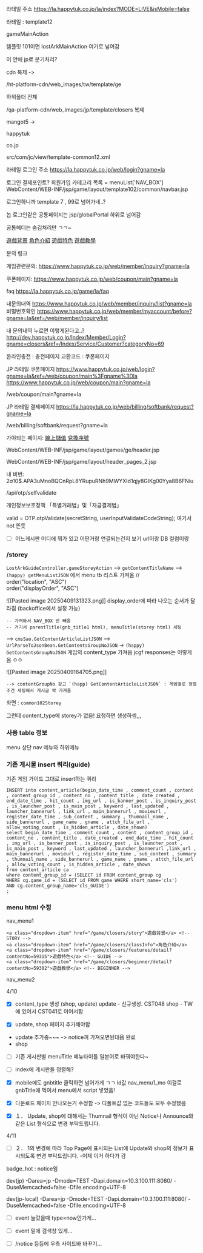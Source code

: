 
라테일 주소
https://la.happytuk.co.jp/la/index?MODE=LIVE&isMobile=false


라테일 : template12



gameMainAction

템플릿 101이면 
lostArkMainAction 여기로 넘어감

이 안에 jp로 분기처리?


cdn 복제 
-> 

/ht-platform-cdn/web_images/tw/template/ge

하위폴더 전체

/qa-platform-cdn/web_images/jp/template/closers 복제



mangot5 ->

happytuk

co.jp

src/com/jc/view/template-common12.xml


라테일 로그인 주소
https://la.happytuk.co.jp/web/login?gname=la

로그인
결제포인트?
회원가입
카테고리 목록 = menuList['NAV_BOX']
WebContent/WEB-INF/jsp/game/layout/template102/common/navbar.jsp

로그인하니까 template 7 , 99로 넘어가네..?


놉 로그인같은 공통페이지는 jsp/globalPortal 하위로 넘어감



공통헤더는 숨김처리만 ㄱㄱ~



<a class="dropdown-item" href="/game/ge/storey">遊戲背景</a> <!--STOREY -->
<a class="dropdown-item" href="/game/ge/classInfo">角色介紹</a>
<a class="dropdown-item" href="/game/ge/features/detail?contentNo=59315">遊戲特色</a> <!-- GUIDE -->
<a class="dropdown-item" href="/game/ge/beginner/detail?contentNo=59302">遊戲教學</a> <!-- BEGINNER -->



문의 링크

게임관련문의:
https://www.happytuk.co.jp/web/member/inquiry?gname=la

쿠폰페이지:
https://www.happytuk.co.jp/web/coupon/main?gname=la


faq
https://la.happytuk.co.jp/game/la/faq

내문의내역
https://www.happytuk.co.jp/web/member/inquiry/list?gname=la
비밀번호확인
https://www.happytuk.co.jp/web/member/myaccount/before?gname=la&ref=/web/member/inquiry/list


내 문의내역 누르면 이렇게된다고..?
http://dev.happytuk.co.jp/Index/Member/Login?gname=closers&ref=/Index/Service/Customer?categoryNo=69

온라인충전 : 충전페이지
교환코드 : 쿠폰페이지



JP 라테일 쿠폰페이지
https://www.happytuk.co.jp/web/login?gname=la&ref=/web/coupon/main%3Fgname%3Dla
https://www.happytuk.co.jp/web/coupon/main?gname=la

/web/coupon/main?gname=la




JP 라테일 결제페이지
https://la.happytuk.co.jp/web/billing/softbank/request?gname=la

/web/billing/softbank/request?gname=la



가야되는 페이지:
<a class="dropdown-item paymentLink" href="https://qa.happytuk.co.jp/web/billing/softbank/request?gname=closers">線上儲值</a>
<a class="dropdown-item couponLink" href="/web/coupon/main?gname=closers">兌換序號</a>



WebContent/WEB-INF/jsp/game/layout/games/ge/header.jsp

WebContent/WEB-INF/jsp/game/layout/header_pages_2.jsp


내 비번:
$2a$10$.APA3uMnoBQCnRpL8YRupuRNh9MWYXId1qjy8GIKg00Yya8B6FNiu

/api/otp/selfvalidate

개인정보보호정책
「특별거래법」및「자금결제법」


valid = OTP.otpValidate(secretString, userInputValidateCodeString); 여기서 not 뜬듯





- [ ] 어느게시판 어디에 뭐가 있고 어떤거랑 연결되는건지 보기
url이랑 DB 컬럼이랑



### /storey
`LostArkGuideController.gameStoreyAction`
--> `getContentTitleName`
	--> `(happy) getMenuListJSON` 에서 menu tb 리스트 가져옴 //  
	order("location", "ASC")  
	order("displayOrder", "ASC")
	
![[Pasted image 20250409131323.png]]
	display_order에 따라 나오는 순서가 달라짐 (backoffice에서 설정 가능)
	
	-- 가져와서 NAV_BOX 만 빼옴
	-- 거기서 parentTitle(gnb_title1 html), menuTitle(storey html) 세팅

--> `cmsSao.GetContentArticleListJSON`
	--> `UrlParseToJsonBean.GetContentsGroupNoJSON` -> `(happy) GetContentsGroupNoJSON` 게임의 content_type 가져옴
		jcgf responses는 이렇게 옴 ㅇㅇ
	
![[Pasted image 20250409164705.png]]

	--> contentGroupNo 갖고 `(happ) GetContentArticleListJSON` : 게임별로 정렬조건 세팅해서 게시글 싹 가져옴


화면 : `common102Storey`

그런데 content_type에 storey가 없음! 요청하면 생성하셈,,,





### 사용 table 정보
menu 상단 nav 메뉴와 하위메뉴



### 기존 게시물 insert 쿼리(guide)
기존 게임 가이드 그대로 insert하는 쿼리
```
INSERT into content_article(begin_date_time , comment_count , content , content_group_id , content_no , content_title , date_created , end_date_time , hit_count , img_url , is_banner_post , is_inquiry_post , is_launcher_post , is_main_post , keyword , last_updated , launcher_bannerurl , link_url , main_bannerurl , movieurl , register_date_time , sub_content , summary , thumnail_name , side_bannerurl , game_name , gname , attch_file_url , allow_voting_count , is_hidden_article , date_shown) 
select begin_date_time , comment_count , content , content_group_id , content_no , content_title , date_created , end_date_time , hit_count , img_url , is_banner_post , is_inquiry_post , is_launcher_post , is_main_post , keyword , last_updated , launcher_bannerurl ,link_url , main_bannerurl , movieurl , register_date_time , sub_content , summary , thumnail_name , side_bannerurl , game_name , gname , attch_file_url , allow_voting_count , is_hidden_article , date_shown 
from content_article ca
where content_group_id = (SELECT id FROM content_group cg
WHERE cg.game_id = (SELECT id FROM game WHERE short_name='cls')
AND cg.content_group_name='cls_GUIDE')
;
```





### menu html 수정

nav_menu1

```
<a class="dropdown-item" href="/game/closers/story">遊戲背景</a> <!--STORY -->
<a class="dropdown-item" href="/game/closers/classInfo">角色介紹</a>
<a class="dropdown-item" href="/game/closers/features/detail?contentNo=59315">遊戲特色</a> <!-- GUIDE -->
<a class="dropdown-item" href="/game/closers/beginner/detail?contentNo=59302">遊戲教學</a> <!-- BEGINNER -->
```



nav_menu2




4/10
- [x] content_type 생성 (shop, update) 
update - 신규생성. CST048
shop - TW에 있어서 CST041로 이어서함


- [x] update, shop 페이지 추가해야함
- update 추가중~~~ -> notice꺼 가져오면된대욤 완료
- shop


- [ ] 기존 게시판별 menuTitle 메뉴타이틀 일본어로 바꿔야한다~


- [ ] index에 게시판들 정렬해?
- [x] mobile에도 gnbtitle 클릭하면 넘어가게 ㄱㄱ
id값 nav_menu1_mo 이걸로 gnbTitle에 먹여서 menu에서 script 넣었음!


- [x] 다운로드 페이지 안나오는거 수정함 -> 디폴트값 없는 코드들도 모두 수정했음


- [x] １．  Update, shop에 대해서는 Thumnail 형식이 아닌 Notice나 Announce와 같은 List 형식으로 변경 부탁드립니다.  

4/11
- [ ] ２．  1의 변경에 따라 Top Page에 표시되는 List에 Update와 shop의 정보가 표시되도록 변경 부탁드립니다.
-어제 이거 하다가 감


badge_hot : notice임


dev(jp)
-Darea=jp -Dmode=TEST -Dapi.domain=10.3.100.111:8080/ -DuseMemcached=false -Dfile.encoding=UTF-8

dev(jp-local)
-Darea=jp -Dmode=TEST -Dapi.domain=10.3.100.111:8080/ -DuseMemcached=false -Dfile.encoding=UTF-8



- [ ] event 눌렀을때 type=now안가게...
- [ ] event 밑에 검색창 있게...
- [ ] /notice 등등에 우측 사이드바 바꾸기...

